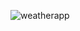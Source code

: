 ![weatherapp](https://user-images.githubusercontent.com/96702771/170839603-f3367e69-a698-4a33-b2b6-ed83795d7ec8.png)
